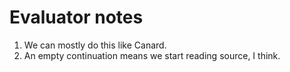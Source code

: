 # Evaluator notes
1. We can mostly do this like Canard.
2. An empty continuation means we start reading source, I think.
